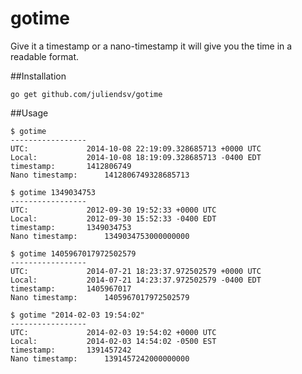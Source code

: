 gotime
======

Give it a timestamp or a nano-timestamp it will give you the time in a readable format.

##Installation


	go get github.com/juliendsv/gotime


##Usage


	$ gotime
	-----------------
	UTC: 			 2014-10-08 22:19:09.328685713 +0000 UTC
	Local: 			 2014-10-08 18:19:09.328685713 -0400 EDT
	timestamp: 		 1412806749
	Nano timestamp: 	 1412806749328685713

	$ gotime 1349034753
	-----------------
	UTC: 			 2012-09-30 19:52:33 +0000 UTC
	Local: 			 2012-09-30 15:52:33 -0400 EDT
	timestamp: 		 1349034753
	Nano timestamp: 	 1349034753000000000

	$ gotime 1405967017972502579
	-----------------
	UTC: 			 2014-07-21 18:23:37.972502579 +0000 UTC
	Local: 			 2014-07-21 14:23:37.972502579 -0400 EDT
	timestamp: 		 1405967017
	Nano timestamp: 	 1405967017972502579

	$ gotime "2014-02-03 19:54:02"
	-----------------
	UTC: 			 2014-02-03 19:54:02 +0000 UTC
	Local: 			 2014-02-03 14:54:02 -0500 EST
	timestamp: 		 1391457242
	Nano timestamp: 	 1391457242000000000